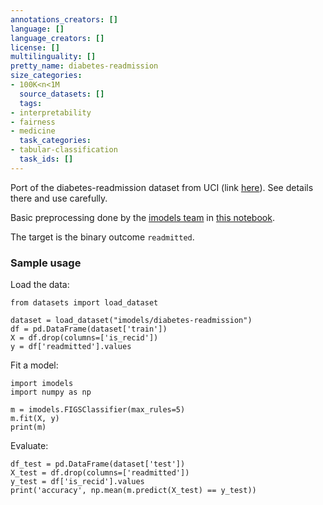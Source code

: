 ```yaml
---
annotations_creators: []
language: []
language_creators: []
license: []
multilinguality: []
pretty_name: diabetes-readmission
size_categories:
- 100K<n<1M
  source_datasets: []
  tags:
- interpretability
- fairness
- medicine
  task_categories:
- tabular-classification
  task_ids: []
---
```


Port of the diabetes-readmission dataset from UCI (link [here](https://archive.ics.uci.edu/ml/datasets/diabetes+130-us+hospitals+for+years+1999-2008)). See details there and use carefully.

Basic preprocessing done by the [imodels team](https://github.com/csinva/imodels) in [this notebook](https://github.com/csinva/imodels-data/blob/master/notebooks_fetch_data/00_get_datasets_custom.ipynb).

The target is the binary outcome `readmitted`.

### Sample usage

Load the data:

```
from datasets import load_dataset

dataset = load_dataset("imodels/diabetes-readmission")
df = pd.DataFrame(dataset['train'])
X = df.drop(columns=['is_recid'])
y = df['readmitted'].values
```

Fit a model:

```
import imodels
import numpy as np

m = imodels.FIGSClassifier(max_rules=5)
m.fit(X, y)
print(m)
```


Evaluate:


```
df_test = pd.DataFrame(dataset['test'])
X_test = df.drop(columns=['readmitted'])
y_test = df['is_recid'].values
print('accuracy', np.mean(m.predict(X_test) == y_test))
```